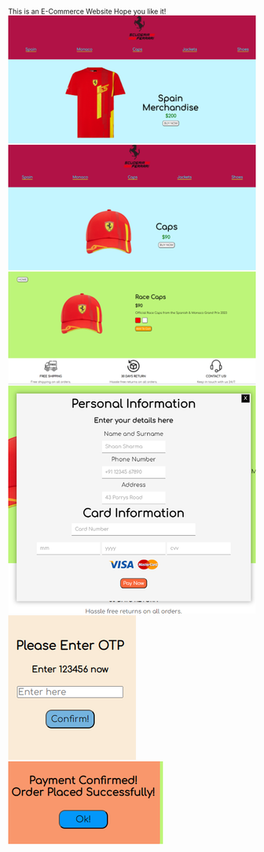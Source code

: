 This is an E-Commerce Website
Hope you like it!
![Alt text](image.png)
![Alt text](image-1.png)
![Alt text](image-2.png)
![Alt text](image-3.png)
![Alt text](image-4.png)
![Alt text](image-5.png)
